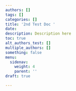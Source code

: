 ```yaml
---
authors: []
tags: []
categories: []
title: '2nd Test Doc '
date: 
description: Description here
toc: true
alt_authors_test: []
multiple_authors: []
something: false
menu:
  sidenav:
    weight: 4
    parent: ''
draft: true

---
```

